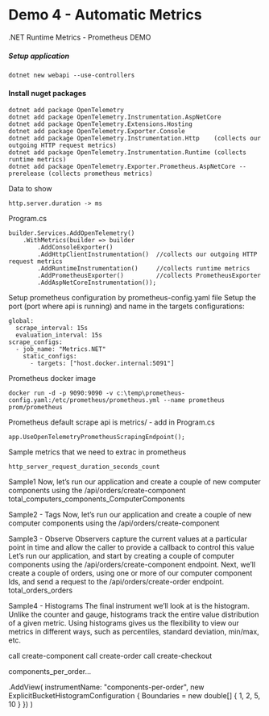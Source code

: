 # Demo 4 - Automatic Metrics

.NET Runtime Metrics -  Prometheus DEMO

##### Setup application
```
dotnet new webapi --use-controllers
```

#### Install nuget packages
```
dotnet add package OpenTelemetry
dotnet add package OpenTelemetry.Instrumentation.AspNetCore
dotnet add package OpenTelemetry.Extensions.Hosting 
dotnet add package OpenTelemetry.Exporter.Console
dotnet add package OpenTelemetry.Instrumentation.Http    (collects our outgoing HTTP request metrics)
dotnet add package OpenTelemetry.Instrumentation.Runtime (collects runtime metrics)
dotnet add package OpenTelemetry.Exporter.Prometheus.AspNetCore --prerelease (collects prometheus metrics)
```

Data to show
```
http.server.duration -> ms 
```

Program.cs
```
builder.Services.AddOpenTelemetry()
    .WithMetrics(builder => builder
        .AddConsoleExporter()
        .AddHttpClientInstrumentation()  //collects our outgoing HTTP request metrics
        .AddRuntimeInstrumentation()     //collects runtime metrics
        .AddPrometheusExporter()         //collects PrometheusExporter
        .AddAspNetCoreInstrumentation());
```

Setup prometheus configuration by prometheus-config.yaml file
Setup the port (port where api is running) and name in the targets configurations: 
```
global:
  scrape_interval: 15s
  evaluation_interval: 15s
scrape_configs:
  - job_name: "Metrics.NET"
    static_configs:
      - targets: ["host.docker.internal:5091"]
```

Prometheus docker image
```
docker run -d -p 9090:9090 -v c:\temp\prometheus-config.yaml:/etc/prometheus/prometheus.yml --name prometheus prom/prometheus
```

Prometheus default scrape api is metrics/  - add in Program.cs
```
app.UseOpenTelemetryPrometheusScrapingEndpoint();
```

Sample metrics that we need to extrac in prometheus
```
http_server_request_duration_seconds_count
```

Sample1
Now, let’s run our application and create a couple of new computer components using the /api/orders/create-component
total_computers_components_ComputerComponents

Sample2 - Tags
Now, let’s run our application and create a couple of new computer components using the /api/orders/create-component

Sample3 - Observe
Observers capture the current values at a particular point in time and allow the caller to provide a callback to control this value
Let’s run our application, and start by creating a couple of computer components using the /api/orders/create-component endpoint. Next, we’ll create a couple of orders, using one or more of our computer component Ids, and send a request to the /api/orders/create-order endpoint.
total_orders_orders

Sample4 - Histograms
The final instrument we’ll look at is the histogram. Unlike the counter and gauge, histograms track the entire value distribution of a given metric. Using histograms gives us the flexibility to view our metrics in different ways, such as percentiles, standard deviation, min/max, etc.

call create-component
call create-order
call create-checkout

components_per_order...

.AddView(
            instrumentName: "components-per-order",
            new ExplicitBucketHistogramConfiguration { Boundaries = new double[] { 1, 2, 5, 10 } })
    )

